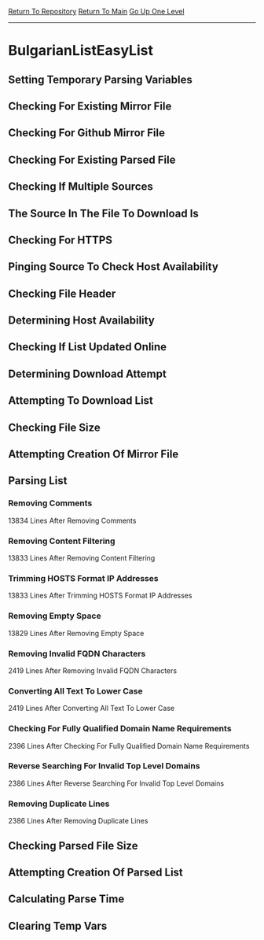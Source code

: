 [Return To Repository](https://github.com/deathbybandaid/piholeparser/)
[Return To Main](https://github.com/deathbybandaid/piholeparser/blob/master/RecentRunLogs/Mainlog.md)
[Go Up One Level](https://github.com/deathbybandaid/piholeparser/blob/master/RecentRunLogs/TopLevelScripts/30-Processing-External-Blacklists.md)
____________________________________
# BulgarianListEasyList
## Setting Temporary Parsing Variables
## Checking For Existing Mirror File
## Checking For Github Mirror File
## Checking For Existing Parsed File
## Checking If Multiple Sources
## The Source In The File To Download Is
## Checking For HTTPS
## Pinging Source To Check Host Availability
## Checking File Header
## Determining Host Availability
## Checking If List Updated Online
## Determining Download Attempt
## Attempting To Download List
## Checking File Size
## Attempting Creation Of Mirror File
## Parsing List
### Removing Comments
13834 Lines After Removing Comments
### Removing Content Filtering
13833 Lines After Removing Content Filtering
### Trimming HOSTS Format IP Addresses
13833 Lines After Trimming HOSTS Format IP Addresses
### Removing Empty Space
13829 Lines After Removing Empty Space
### Removing Invalid FQDN Characters
2419 Lines After Removing Invalid FQDN Characters
### Converting All Text To Lower Case
2419 Lines After Converting All Text To Lower Case
### Checking For Fully Qualified Domain Name Requirements
2396 Lines After Checking For Fully Qualified Domain Name Requirements
### Reverse Searching For Invalid Top Level Domains
2386 Lines After Reverse Searching For Invalid Top Level Domains
### Removing Duplicate Lines
2386 Lines After Removing Duplicate Lines
## Checking Parsed File Size
## Attempting Creation Of Parsed List
## Calculating Parse Time
## Clearing Temp Vars
